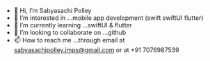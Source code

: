 - 👋 Hi, I’m Sabyasachi Polley
- 👀 I’m interested in ...mobile app development (swift swiftUI flutter)
- 🌱 I’m currently learning ...swiftUI & flutter
- 💞️ I’m looking to collaborate on ...github
- 📫 How to reach me ...through email  at sabyasachipolley.imps@gmail.com or at +91 7076987539

<!---
Sabyasachi1916/Sabyasachi1916 is a ✨ special ✨ repository because its `README.md` (this file) appears on your GitHub profile.
You can click the Preview link to take a look at your changes.
--->
